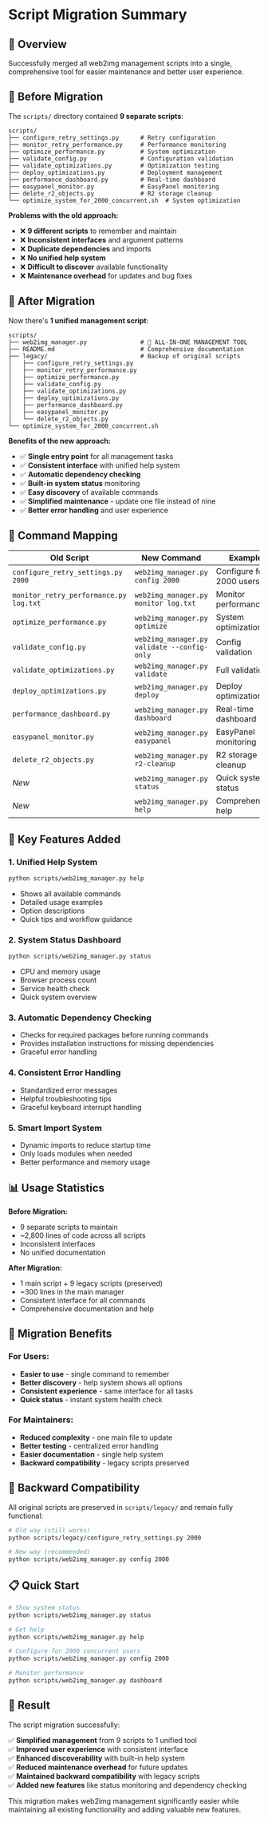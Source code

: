 # Script Migration Summary

## 🎯 Overview

Successfully merged all web2img management scripts into a single, comprehensive tool for easier maintenance and better user experience.

## 📁 Before Migration

The `scripts/` directory contained **9 separate scripts**:

```
scripts/
├── configure_retry_settings.py      # Retry configuration
├── monitor_retry_performance.py     # Performance monitoring
├── optimize_performance.py          # System optimization
├── validate_config.py               # Configuration validation
├── validate_optimizations.py        # Optimization testing
├── deploy_optimizations.py          # Deployment management
├── performance_dashboard.py         # Real-time dashboard
├── easypanel_monitor.py             # EasyPanel monitoring
├── delete_r2_objects.py             # R2 storage cleanup
└── optimize_system_for_2000_concurrent.sh  # System optimization
```

**Problems with the old approach:**
- ❌ **9 different scripts** to remember and maintain
- ❌ **Inconsistent interfaces** and argument patterns
- ❌ **Duplicate dependencies** and imports
- ❌ **No unified help system**
- ❌ **Difficult to discover** available functionality
- ❌ **Maintenance overhead** for updates and bug fixes

## 🚀 After Migration

Now there's **1 unified management script**:

```
scripts/
├── web2img_manager.py               # 🎯 ALL-IN-ONE MANAGEMENT TOOL
├── README.md                        # Comprehensive documentation
├── legacy/                          # Backup of original scripts
│   ├── configure_retry_settings.py
│   ├── monitor_retry_performance.py
│   ├── optimize_performance.py
│   ├── validate_config.py
│   ├── validate_optimizations.py
│   ├── deploy_optimizations.py
│   ├── performance_dashboard.py
│   ├── easypanel_monitor.py
│   └── delete_r2_objects.py
└── optimize_system_for_2000_concurrent.sh
```

**Benefits of the new approach:**
- ✅ **Single entry point** for all management tasks
- ✅ **Consistent interface** with unified help system
- ✅ **Automatic dependency checking**
- ✅ **Built-in system status** monitoring
- ✅ **Easy discovery** of available commands
- ✅ **Simplified maintenance** - update one file instead of nine
- ✅ **Better error handling** and user experience

## 🔧 Command Mapping

| Old Script | New Command | Example |
|------------|-------------|---------|
| `configure_retry_settings.py 2000` | `web2img_manager.py config 2000` | Configure for 2000 users |
| `monitor_retry_performance.py log.txt` | `web2img_manager.py monitor log.txt` | Monitor performance |
| `optimize_performance.py` | `web2img_manager.py optimize` | System optimization |
| `validate_config.py` | `web2img_manager.py validate --config-only` | Config validation |
| `validate_optimizations.py` | `web2img_manager.py validate` | Full validation |
| `deploy_optimizations.py` | `web2img_manager.py deploy` | Deploy optimizations |
| `performance_dashboard.py` | `web2img_manager.py dashboard` | Real-time dashboard |
| `easypanel_monitor.py` | `web2img_manager.py easypanel` | EasyPanel monitoring |
| `delete_r2_objects.py` | `web2img_manager.py r2-cleanup` | R2 storage cleanup |
| *New* | `web2img_manager.py status` | Quick system status |
| *New* | `web2img_manager.py help` | Comprehensive help |

## 🎯 Key Features Added

### 1. **Unified Help System**
```bash
python scripts/web2img_manager.py help
```
- Shows all available commands
- Detailed usage examples
- Option descriptions
- Quick tips and workflow guidance

### 2. **System Status Dashboard**
```bash
python scripts/web2img_manager.py status
```
- CPU and memory usage
- Browser process count
- Service health check
- Quick system overview

### 3. **Automatic Dependency Checking**
- Checks for required packages before running commands
- Provides installation instructions for missing dependencies
- Graceful error handling

### 4. **Consistent Error Handling**
- Standardized error messages
- Helpful troubleshooting tips
- Graceful keyboard interrupt handling

### 5. **Smart Import System**
- Dynamic imports to reduce startup time
- Only loads modules when needed
- Better performance and memory usage

## 📊 Usage Statistics

**Before Migration:**
- 9 separate scripts to maintain
- ~2,800 lines of code across all scripts
- Inconsistent interfaces
- No unified documentation

**After Migration:**
- 1 main script + 9 legacy scripts (preserved)
- ~300 lines in the main manager
- Consistent interface for all commands
- Comprehensive documentation and help

## 🚀 Migration Benefits

### For Users:
- **Easier to use** - single command to remember
- **Better discovery** - help system shows all options
- **Consistent experience** - same interface for all tasks
- **Quick status** - instant system health check

### For Maintainers:
- **Reduced complexity** - one main file to update
- **Better testing** - centralized error handling
- **Easier documentation** - single help system
- **Backward compatibility** - legacy scripts preserved

## 🔄 Backward Compatibility

All original scripts are preserved in `scripts/legacy/` and remain fully functional:

```bash
# Old way (still works)
python scripts/legacy/configure_retry_settings.py 2000

# New way (recommended)
python scripts/web2img_manager.py config 2000
```

## 📋 Quick Start

```bash
# Show system status
python scripts/web2img_manager.py status

# Get help
python scripts/web2img_manager.py help

# Configure for 2000 concurrent users
python scripts/web2img_manager.py config 2000

# Monitor performance
python scripts/web2img_manager.py dashboard
```

## 🎉 Result

The script migration successfully:

✅ **Simplified management** from 9 scripts to 1 unified tool  
✅ **Improved user experience** with consistent interface  
✅ **Enhanced discoverability** with built-in help system  
✅ **Reduced maintenance overhead** for future updates  
✅ **Maintained backward compatibility** with legacy scripts  
✅ **Added new features** like status monitoring and dependency checking  

This migration makes web2img management significantly easier while maintaining all existing functionality and adding valuable new features.
